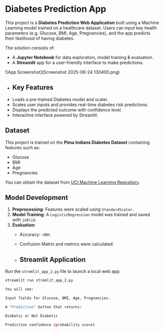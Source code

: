 # Diabetes Prediction App

This project is a **Diabetes Prediction Web Application** built using a Machine Learning model trained on a healthcare dataset. Users can input key health parameters (e.g. Glucose, BMI, Age, Pregnancies), and the app predicts their likelihood of having diabetes.

The solution consists of:
- A **Jupyter Notebook** for data exploration, model training & evaluation.
- A **Streamlit** app for a user-friendly interface to make predictions.
  
![App Screenshot](Screenshot 2025-06-24 130400.png)

- ## Key Features
- Loads a pre-trained Diabetes model and scaler.
- Scales user inputs and provides real-time diabetes risk predictions.
- Displays the predicted outcome with confidence level.
- Interactive interface powered by Streamlit.

## Dataset
This project is trained on the **Pima Indians Diabetes Dataset** containing features such as:
- Glucose
- BMI
- Age
- Pregnancies

You can obtain the dataset from [UCI Machine Learning Repository](https://www.kaggle.com/datasets/uciml/pima-indians-diabetes-database?select=diabetes.csv).


## Model Development
1. **Preprocessing**: Features were scaled using `StandardScaler`.
2. **Model Training**: A `LogisticRegression` model was trained and saved with `joblib`.
3. **Evaluation**:
   - Accuracy: `~80%`
   - Confusion Matrix and metrics were calculated.
  
   - ## Streamlit Application
Run the `stremlit_app_2.py` file to launch a local web app:
```bash
streamlit run stremlit_app_2.py

You will see:

Input fields for Glucose, BMI, Age, Pregnancies.

A "Prediction" button that returns:

Diabetic or Not Diabetic

Prediction confidence (probability score)
